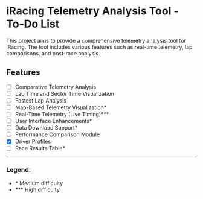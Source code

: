 # iRacing Telemetry Analysis Tool - To-Do List

This project aims to provide a comprehensive telemetry analysis tool for iRacing. The tool includes various features such as real-time telemetry, lap comparisons, and post-race analysis.

## Features

- [ ] Comparative Telemetry Analysis  
- [ ] Lap Time and Sector Time Visualization  
- [ ] Fastest Lap Analysis  
- [ ] Map-Based Telemetry Visualization*  
- [ ] Real-Time Telemetry (Live Timing)***  
- [ ] User Interface Enhancements*  
- [ ] Data Download Support*  
- [ ] Performance Comparison Module  
- [x] Driver Profiles  
- [ ] Race Results Table*  

---

### Legend:
- \* Medium difficulty  
- \*\*\* High difficulty
